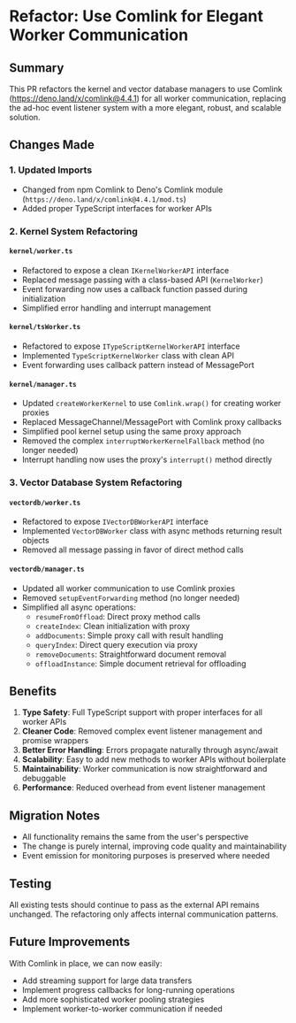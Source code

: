 # Refactor: Use Comlink for Elegant Worker Communication

## Summary

This PR refactors the kernel and vector database managers to use Comlink (https://deno.land/x/comlink@4.4.1) for all worker communication, replacing the ad-hoc event listener system with a more elegant, robust, and scalable solution.

## Changes Made

### 1. Updated Imports
- Changed from npm Comlink to Deno's Comlink module (`https://deno.land/x/comlink@4.4.1/mod.ts`)
- Added proper TypeScript interfaces for worker APIs

### 2. Kernel System Refactoring

#### `kernel/worker.ts`
- Refactored to expose a clean `IKernelWorkerAPI` interface
- Replaced message passing with a class-based API (`KernelWorker`)
- Event forwarding now uses a callback function passed during initialization
- Simplified error handling and interrupt management

#### `kernel/tsWorker.ts`
- Refactored to expose `ITypeScriptKernelWorkerAPI` interface
- Implemented `TypeScriptKernelWorker` class with clean API
- Event forwarding uses callback pattern instead of MessagePort

#### `kernel/manager.ts`
- Updated `createWorkerKernel` to use `Comlink.wrap()` for creating worker proxies
- Replaced MessageChannel/MessagePort with Comlink proxy callbacks
- Simplified pool kernel setup using the same proxy approach
- Removed the complex `interruptWorkerKernelFallback` method (no longer needed)
- Interrupt handling now uses the proxy's `interrupt()` method directly

### 3. Vector Database System Refactoring

#### `vectordb/worker.ts`
- Refactored to expose `IVectorDBWorkerAPI` interface
- Implemented `VectorDBWorker` class with async methods returning result objects
- Removed all message passing in favor of direct method calls

#### `vectordb/manager.ts`
- Updated all worker communication to use Comlink proxies
- Removed `setupEventForwarding` method (no longer needed)
- Simplified all async operations:
  - `resumeFromOffload`: Direct proxy method calls
  - `createIndex`: Clean initialization with proxy
  - `addDocuments`: Simple proxy call with result handling
  - `queryIndex`: Direct query execution via proxy
  - `removeDocuments`: Straightforward document removal
  - `offloadInstance`: Simple document retrieval for offloading

## Benefits

1. **Type Safety**: Full TypeScript support with proper interfaces for all worker APIs
2. **Cleaner Code**: Removed complex event listener management and promise wrappers
3. **Better Error Handling**: Errors propagate naturally through async/await
4. **Scalability**: Easy to add new methods to worker APIs without boilerplate
5. **Maintainability**: Worker communication is now straightforward and debuggable
6. **Performance**: Reduced overhead from event listener management

## Migration Notes

- All functionality remains the same from the user's perspective
- The change is purely internal, improving code quality and maintainability
- Event emission for monitoring purposes is preserved where needed

## Testing

All existing tests should continue to pass as the external API remains unchanged. The refactoring only affects internal communication patterns.

## Future Improvements

With Comlink in place, we can now easily:
- Add streaming support for large data transfers
- Implement progress callbacks for long-running operations
- Add more sophisticated worker pooling strategies
- Implement worker-to-worker communication if needed
